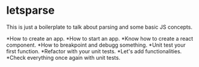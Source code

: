 # letsparse
This is just a boilerplate to talk about parsing and some basic JS concepts.

*How to create an app.
*How to start an app.
*Know how to create a react component.
*How to breakpoint and debugg something.
*Unit test your first function.
*Refactor with your unit tests.
*Let's add functionalities.
*Check everything once again with unit tests.
